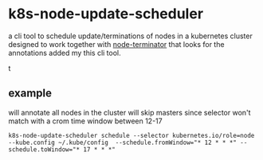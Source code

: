 # k8s-node-update-scheduler

a cli tool to schedule update/terminations of nodes in a kubernetes cluster designed to work together with [node-terminator](https://github.com/mad01/k8s-node-terminator) that looks for the annotations added my this cli tool.

t

## example

will annotate all nodes in the cluster will skip masters since selector won't match with a crom time window between 12-17
```
k8s-node-update-scheduler schedule --selector kubernetes.io/role=node --kube.config ~/.kube/config  --schedule.fromWindow="* 12 * * *" --schedule.toWindow="* 17 * * *"
```
